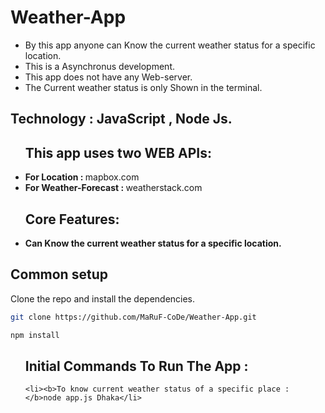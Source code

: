 # Weather-App
  * By this app anyone can Know the current weather status for a specific location.
  * This is a Asynchronus development.
  * This app does not have any Web-server.
  * The Current weather status is only Shown in the terminal.
##  Technology : JavaScript , Node Js.
<ul>
  
<h2>This app uses two WEB APIs:</h2> 
    <li><b>For Location : </b>mapbox.com</li>
    <li><b>For Weather-Forecast : </b>weatherstack.com</li>   
</ul>

<ul>
  
<h2>Core Features:</h2> 
    <li><b>Can Know the current weather status for a specific location.</b></li>    
</ul>

## Common setup

Clone the repo and install the dependencies.

```bash
git clone https://github.com/MaRuF-CoDe/Weather-App.git
```

```bash
npm install
```
<ul>
  
<h2>Initial Commands To Run The App :</h2> 

    <li><b>To know current weather status of a specific place : </b>node app.js Dhaka</li>
 
</ul>

